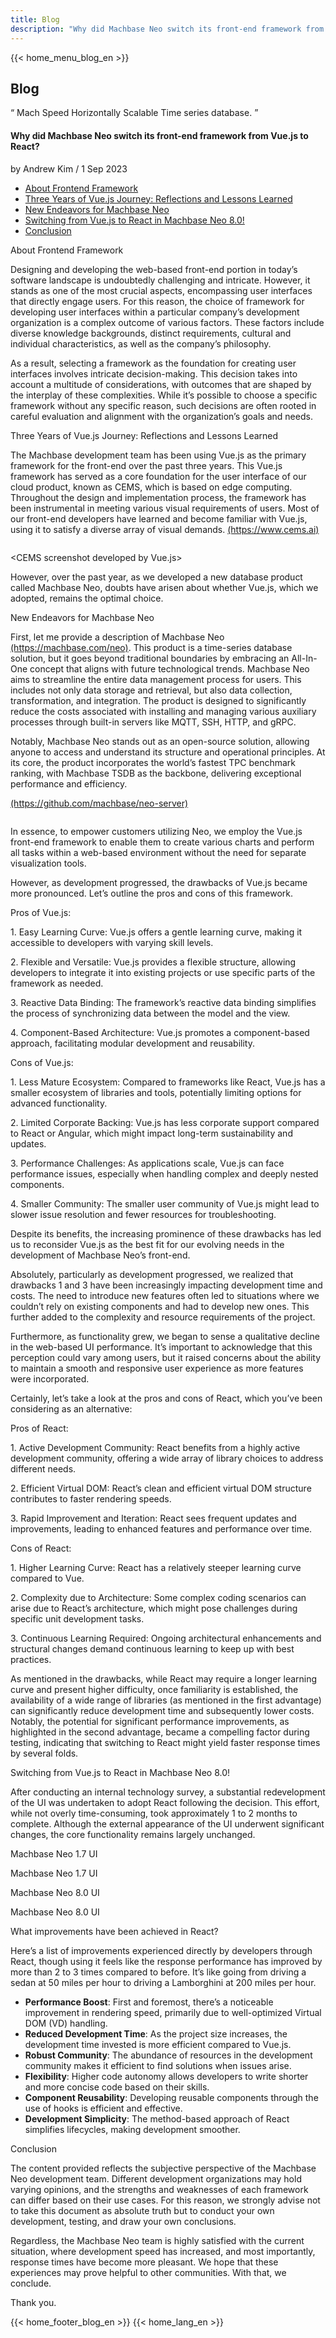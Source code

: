 ```yaml
---
title: Blog
description: "Why did Machbase Neo switch its front-end framework from Vue.js to React?"
---
```


<head>
  <meta charset="UTF-8" />
  <meta name="viewport" content="width=device-width, initial-scale=1.0" />
  <link rel="stylesheet" type="text/css" href="../../css/common.css" />
  <link rel="stylesheet" type="text/css" href="../../css/style.css" />
</head>
{{< home_menu_blog_en >}}
<section class="pricing_section0 section0">
  <div>
    <h2 class="sub_page_title">Blog</h2>
    <p class="sub_page_titletext">
      “ Mach Speed Horizontally Scalable Time series database. ”
    </p>
  </div>
</section>
<section>
  <div class="tech-inner">
    <h4 class="blog-title">
      Why did Machbase Neo switch its front-end framework from Vue.js to React?
    </h4>
    <div class="blog-date">
      <div>
        <span>by Andrew Kim / 1 Sep 2023</span>
      </div>
    </div>
    <ul class="tech-list-ul">
      <a href="#anchor1">
        <li class="tech-list-li" id="tech-list-li">
          About Frontend Framework
        </li></a
      >
      <a href="#anchor2">
        <li class="tech-list-li" id="tech-list-li">
          Three Years of Vue.js Journey: Reflections and Lessons Learned
        </li>
      </a>
      <a href="#anchor3">
        <li class="tech-list-li" id="tech-list-li">
          New Endeavors for Machbase Neo
        </li>
      </a>
      <a href="#anchor4">
        <li class="tech-list-li" id="tech-list-li">
          Switching from Vue.js to React in Machbase Neo 8.0!
        </li>
      </a>
      <a href="#anchor5">
        <li class="tech-list-li" id="tech-list-li">Conclusion</li>
      </a>
    </ul>
    <div class="tech-contents">
      <div>
        <div class="tech-title" id="anchor1">About Frontend Framework</div>
        <p class="tech-contents-text">
          Designing and developing the web-based front-end portion in today’s
          software landscape is undoubtedly challenging and intricate. However,
          it stands as one of the most crucial aspects, encompassing user
          interfaces that directly engage users. For this reason, the choice of
          framework for developing user interfaces within a particular company’s
          development organization is a complex outcome of various factors.
          These factors include diverse knowledge backgrounds, distinct
          requirements, cultural and individual characteristics, as well as the
          company’s philosophy.
        </p>
        <p class="tech-contents-text">
          As a result, selecting a framework as the foundation for creating user
          interfaces involves intricate decision-making. This decision takes
          into account a multitude of considerations, with outcomes that are
          shaped by the interplay of these complexities. While it’s possible to
          choose a specific framework without any specific reason, such
          decisions are often rooted in careful evaluation and alignment with
          the organization’s goals and needs.
        </p>
        <div class="tech-title" id="anchor2">
          Three Years of Vue.js Journey: Reflections and Lessons Learned
        </div>
        <p class="tech-contents-text">
          The Machbase development team has been using Vue.js as the primary
          framework for the front-end over the past three years. This Vue.js
          framework has served as a core foundation for the user interface of
          our cloud product, known as CEMS, which is based on edge computing.
          Throughout the design and implementation process, the framework has
          been instrumental in meeting various visual requirements of users.
          Most of our front-end developers have learned and become familiar with
          Vue.js, using it to satisfy a diverse array of visual demands.
          <a class="tech-contents-link" href="https://www.cems.ai"
            >(https://www.cems.ai)</a
          >
        </p>
        <div class="tech-img-wrap">
          <img class="tech-img" src="../../img/neo-first-01.png" alt="" />
        </div>
        <p class="tech-contents-link-text">
          &lt;CEMS screenshot developed by Vue.js&gt;
        </p>
        <p class="tech-contents-text">
          However, over the past year, as we developed a new database product
          called Machbase Neo, doubts have arisen about whether Vue.js, which we
          adopted, remains the optimal choice.
        </p>
        <div class="tech-title" id="anchor3">
          New Endeavors for Machbase Neo
        </div>
        <p class="tech-contents-text">
          First, let me provide a description of Machbase Neo
          <a class="tech-contents-link" href="https://machbase.com/neo"
            >(https://machbase.com/neo)</a
          >. This product is a time-series database solution, but it goes beyond
          traditional boundaries by embracing an All-In-One concept that aligns
          with future technological trends. Machbase Neo aims to streamline the
          entire data management process for users. This includes not only data
          storage and retrieval, but also data collection, transformation, and
          integration. The product is designed to significantly reduce the costs
          associated with installing and managing various auxiliary processes
          through built-in servers like MQTT, SSH, HTTP, and gRPC.
        </p>
        <p class="tech-contents-text">
          Notably, Machbase Neo stands out as an open-source solution, allowing
          anyone to access and understand its structure and operational
          principles. At its core, the product incorporates the world’s fastest
          TPC benchmark ranking, with Machbase TSDB as the backbone, delivering
          exceptional performance and efficiency.
        </p>
        <p class="tech-contents-text">
          <a
            class="tech-contents-link"
            href="https://github.com/machbase/neo-server"
            >(https://github.com/machbase/neo-server)</a
          >
        </p>
        <div class="tech-img-wrap">
          <img
            class="tech-img tech-margin-bottom"
            src="../../img/neo-first-02.png"
            alt=""
          />
        </div>
        <p class="tech-contents-text">
          In essence, to empower customers utilizing Neo, we employ the Vue.js
          front-end framework to enable them to create various charts and
          perform all tasks within a web-based environment without the need for
          separate visualization tools.
        </p>
        <p class="tech-contents-text">
          However, as development progressed, the drawbacks of Vue.js became
          more pronounced. Let’s outline the pros and cons of this framework.
        </p>
        <div class="tech-contents-title">Pros of Vue.js:</div>
        <p class="tech-contents-text">
          1. Easy Learning Curve: Vue.js offers a gentle learning curve, making
          it accessible to developers with varying skill levels.
        </p>
        <p class="tech-contents-text">
          2. Flexible and Versatile: Vue.js provides a flexible structure,
          allowing developers to integrate it into existing projects or use
          specific parts of the framework as needed.
        </p>
        <p class="tech-contents-text">
          3. Reactive Data Binding: The framework’s reactive data binding
          simplifies the process of synchronizing data between the model and the
          view.
        </p>
        <p class="tech-contents-text">
          4. Component-Based Architecture: Vue.js promotes a component-based
          approach, facilitating modular development and reusability.
        </p>
        <div class="tech-contents-title">Cons of Vue.js:</div>
        <p class="tech-contents-text">
          1. Less Mature Ecosystem: Compared to frameworks like React, Vue.js
          has a smaller ecosystem of libraries and tools, potentially limiting
          options for advanced functionality.
        </p>
        <p class="tech-contents-text">
          2. Limited Corporate Backing: Vue.js has less corporate support
          compared to React or Angular, which might impact long-term
          sustainability and updates.
        </p>
        <p class="tech-contents-text">
          3. Performance Challenges: As applications scale, Vue.js can face
          performance issues, especially when handling complex and deeply nested
          components.
        </p>
        <p class="tech-contents-text">
          4. Smaller Community: The smaller user community of Vue.js might lead
          to slower issue resolution and fewer resources for troubleshooting.
        </p>
        <p class="tech-contents-text">
          Despite its benefits, the increasing prominence of these drawbacks has
          led us to reconsider Vue.js as the best fit for our evolving needs in
          the development of Machbase Neo’s front-end.
        </p>
        <p class="tech-contents-text">
          Absolutely, particularly as development progressed, we realized that
          drawbacks 1 and 3 have been increasingly impacting development time
          and costs. The need to introduce new features often led to situations
          where we couldn’t rely on existing components and had to develop new
          ones. This further added to the complexity and resource requirements
          of the project.
        </p>
        <p class="tech-contents-text">
          Furthermore, as functionality grew, we began to sense a qualitative
          decline in the web-based UI performance. It’s important to acknowledge
          that this perception could vary among users, but it raised concerns
          about the ability to maintain a smooth and responsive user experience
          as more features were incorporated.
        </p>
        <p class="tech-contents-text">
          Certainly, let’s take a look at the pros and cons of React, which
          you’ve been considering as an alternative:
        </p>
        <div class="tech-contents-title">Pros of React:</div>
        <p class="tech-contents-text">
          1. Active Development Community: React benefits from a highly active
          development community, offering a wide array of library choices to
          address different needs.
        </p>
        <p class="tech-contents-text">
          2. Efficient Virtual DOM: React’s clean and efficient virtual DOM
          structure contributes to faster rendering speeds.
        </p>
        <p class="tech-contents-text">
          3. Rapid Improvement and Iteration: React sees frequent updates and
          improvements, leading to enhanced features and performance over time.
        </p>
        <div class="tech-contents-title">Cons of React:</div>
        <p class="tech-contents-text">
          1. Higher Learning Curve: React has a relatively steeper learning
          curve compared to Vue.
        </p>
        <p class="tech-contents-text">
          2. Complexity due to Architecture: Some complex coding scenarios can
          arise due to React’s architecture, which might pose challenges during
          specific unit development tasks.
        </p>
        <p class="tech-contents-text">
          3. Continuous Learning Required: Ongoing architectural enhancements
          and structural changes demand continuous learning to keep up with best
          practices.
        </p>
        <p class="tech-contents-text">
          As mentioned in the drawbacks, while React may require a longer
          learning curve and present higher difficulty, once familiarity is
          established, the availability of a wide range of libraries (as
          mentioned in the first advantage) can significantly reduce development
          time and subsequently lower costs. Notably, the potential for
          significant performance improvements, as highlighted in the second
          advantage, became a compelling factor during testing, indicating that
          switching to React might yield faster response times by several folds.
        </p>
        <div class="tech-title" id="anchor4">
          Switching from Vue.js to React in Machbase Neo 8.0!
        </div>
        <p class="tech-contents-text">
          After conducting an internal technology survey, a substantial
          redevelopment of the UI was undertaken to adopt React following the
          decision. This effort, while not overly time-consuming, took
          approximately 1 to 2 months to complete. Although the external
          appearance of the UI underwent significant changes, the core
          functionality remains largely unchanged.
        </p>
        <div class="tech-contents-title">Machbase Neo 1.7 UI</div>
        <div class="tech-img-wrap">
          <img class="tech-img" src="../../img/neo-first-03.png" alt="" />
        </div>
        <p class="tech-contents-link-text">Machbase Neo 1.7 UI</p>
        <div class="tech-contents-title">Machbase Neo 8.0 UI</div>
        <div class="tech-img-wrap">
          <img class="tech-img" src="../../img/neo-first-04.png" alt="" />
        </div>
        <p class="tech-contents-link-text">Machbase Neo 8.0 UI</p>
        <div class="tech-contents-title">
          What improvements have been achieved in React?
        </div>
        <p class="tech-contents-text">
          Here’s a list of improvements experienced directly by developers
          through React, though using it feels like the response performance has
          improved by more than 2 to 3 times compared to before. It’s like going
          from driving a sedan at 50 miles per hour to driving a Lamborghini at
          200 miles per hour.
        </p>
        <ul class="tech-ul">
          <li>
            <b>Performance Boost</b>: First and foremost, there’s a noticeable
            improvement in rendering speed, primarily due to well-optimized
            Virtual DOM (VD) handling.
          </li>
          <li>
            <b>Reduced Development Time</b>: As the project size increases, the
            development time invested is more efficient compared to Vue.js.
          </li>
          <li>
            <b>Robust Community</b>: The abundance of resources in the
            development community makes it efficient to find solutions when
            issues arise.
          </li>
          <li>
            <b>Flexibility</b>: Higher code autonomy allows developers to write
            shorter and more concise code based on their skills.
          </li>
          <li>
            <b>Component Reusability</b>: Developing reusable components through
            the use of hooks is efficient and effective.
          </li>
          <li>
            <b>Development Simplicity</b>: The method-based approach of React
            simplifies lifecycles, making development smoother.
          </li>
        </ul>
        <div class="tech-title" id="anchor5">Conclusion</div>
        <p class="tech-contents-text">
          The content provided reflects the subjective perspective of the
          Machbase Neo development team. Different development organizations may
          hold varying opinions, and the strengths and weaknesses of each
          framework can differ based on their use cases. For this reason, we
          strongly advise not to take this document as absolute truth but to
          conduct your own development, testing, and draw your own conclusions.
        </p>
        <p class="tech-contents-text">
          Regardless, the Machbase Neo team is highly satisfied with the current
          situation, where development speed has increased, and most
          importantly, response times have become more pleasant. We hope that
          these experiences may prove helpful to other communities. With that,
          we conclude.
        </p>
        <p class="tech-contents-text">Thank you.</p>
      </div>
    </div>
  </div>
</section>
{{< home_footer_blog_en >}}
{{< home_lang_en >}}
